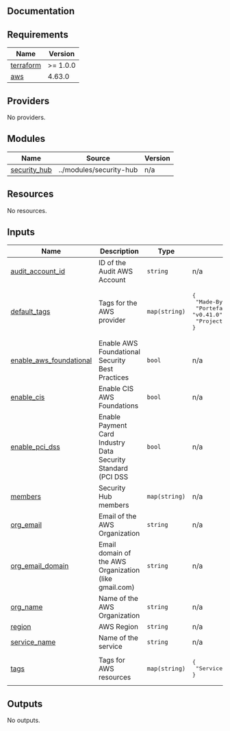 ## Documentation

<!-- BEGINNING OF PRE-COMMIT-TERRAFORM DOCS HOOK -->

## Requirements

| Name                                                                     | Version  |
| ------------------------------------------------------------------------ | -------- |
| <a name="requirement_terraform"></a> [terraform](#requirement_terraform) | >= 1.0.0 |
| <a name="requirement_aws"></a> [aws](#requirement_aws)                   | 4.63.0   |

## Providers

No providers.

## Modules

| Name                                                                     | Source                  | Version |
| ------------------------------------------------------------------------ | ----------------------- | ------- |
| <a name="module_security_hub"></a> [security\_hub](#module_security_hub) | ../modules/security-hub | n/a     |

## Resources

No resources.

## Inputs

| Name                                                                                                     | Description                                                  | Type          | Default                                                                                                      | Required |
| -------------------------------------------------------------------------------------------------------- | ------------------------------------------------------------ | ------------- | ------------------------------------------------------------------------------------------------------------ | :------: |
| <a name="input_audit_account_id"></a> [audit\_account\_id](#input_audit_account_id)                      | ID of the Audit AWS Account                                  | `string`      | n/a                                                                                                          |   yes    |
| <a name="input_default_tags"></a> [default\_tags](#input_default_tags)                                   | Tags for the AWS provider                                    | `map(string)` | <pre>{<br> "Made-By": "Terraform",<br> "Portefaix-Version": "v0.41.0",<br> "Project": "Portefaix"<br>}</pre> |    no    |
| <a name="input_enable_aws_foundational"></a> [enable\_aws\_foundational](#input_enable_aws_foundational) | Enable AWS Foundational Security Best Practices              | `bool`        | n/a                                                                                                          |   yes    |
| <a name="input_enable_cis"></a> [enable\_cis](#input_enable_cis)                                         | Enable CIS AWS Foundations                                   | `bool`        | n/a                                                                                                          |   yes    |
| <a name="input_enable_pci_dss"></a> [enable\_pci\_dss](#input_enable_pci_dss)                            | Enable Payment Card Industry Data Security Standard (PCI DSS | `bool`        | n/a                                                                                                          |   yes    |
| <a name="input_members"></a> [members](#input_members)                                                   | Security Hub members                                         | `map(string)` | n/a                                                                                                          |   yes    |
| <a name="input_org_email"></a> [org\_email](#input_org_email)                                            | Email of the AWS Organization                                | `string`      | n/a                                                                                                          |   yes    |
| <a name="input_org_email_domain"></a> [org\_email\_domain](#input_org_email_domain)                      | Email domain of the AWS Organization (like gmail.com)        | `string`      | n/a                                                                                                          |   yes    |
| <a name="input_org_name"></a> [org\_name](#input_org_name)                                               | Name of the AWS Organization                                 | `string`      | n/a                                                                                                          |   yes    |
| <a name="input_region"></a> [region](#input_region)                                                      | AWS Region                                                   | `string`      | n/a                                                                                                          |   yes    |
| <a name="input_service_name"></a> [service\_name](#input_service_name)                                   | Name of the service                                          | `string`      | n/a                                                                                                          |   yes    |
| <a name="input_tags"></a> [tags](#input_tags)                                                            | Tags for AWS resources                                       | `map(string)` | <pre>{<br> "Service": "Security Hub"<br>}</pre>                                                              |    no    |

## Outputs

No outputs.

<!-- END OF PRE-COMMIT-TERRAFORM DOCS HOOK -->
